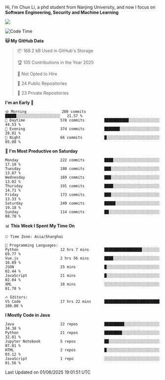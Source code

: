 Hi, I'm Chun Li, a phd student from Nanjing University, and now I focus on **Software Engineering, Security and Machine Learning**

<!--![GitHub Snake Light](https://github.com/pppppkun/pppppkun/blob/output/github-snake.svg#gh-light-mode-only)-->
<!--![GitHub Snake dark](https://github.com/pppppkun/pppppkun/blob/output/github-snake-dark.svg#gh-dark-mode-only)-->

![](https://komarev.com/ghpvc/?username=pppppkun)
<!--START_SECTION:waka-->
![Code Time](http://img.shields.io/badge/Code%20Time-2%2C119%20hrs%2027%20mins-blue)

**🐱 My GitHub Data** 

> 📦 168.2 kB Used in GitHub's Storage 
 > 
> 🏆 105 Contributions in the Year 2025
 > 
> 🚫 Not Opted to Hire
 > 
> 📜 24 Public Repositories 
 > 
> 🔑 23 Private Repositories 
 > 
**I'm an Early 🐤** 

```text
🌞 Morning                280 commits         █████░░░░░░░░░░░░░░░░░░░░   21.57 % 
🌆 Daytime                578 commits         ███████████░░░░░░░░░░░░░░   44.53 % 
🌃 Evening                374 commits         ███████░░░░░░░░░░░░░░░░░░   28.81 % 
🌙 Night                  66 commits          █░░░░░░░░░░░░░░░░░░░░░░░░   05.08 % 
```
📅 **I'm Most Productive on Saturday** 

```text
Monday                   222 commits         ████░░░░░░░░░░░░░░░░░░░░░   17.10 % 
Tuesday                  180 commits         ███░░░░░░░░░░░░░░░░░░░░░░   13.87 % 
Wednesday                169 commits         ███░░░░░░░░░░░░░░░░░░░░░░   13.02 % 
Thursday                 191 commits         ████░░░░░░░░░░░░░░░░░░░░░   14.71 % 
Friday                   173 commits         ███░░░░░░░░░░░░░░░░░░░░░░   13.33 % 
Saturday                 249 commits         █████░░░░░░░░░░░░░░░░░░░░   19.18 % 
Sunday                   114 commits         ██░░░░░░░░░░░░░░░░░░░░░░░   08.78 % 
```


📊 **This Week I Spent My Time On** 

```text
🕑︎ Time Zone: Asia/Shanghai

💬 Programming Languages: 
Python                   12 hrs 7 mins       █████████████████░░░░░░░░   69.77 % 
Vue.js                   2 hrs 56 mins       ████░░░░░░░░░░░░░░░░░░░░░   16.89 % 
JSON                     25 mins             █░░░░░░░░░░░░░░░░░░░░░░░░   02.44 % 
JavaScript               21 mins             █░░░░░░░░░░░░░░░░░░░░░░░░   02.04 % 
XML                      18 mins             ░░░░░░░░░░░░░░░░░░░░░░░░░   01.78 % 

🔥 Editors: 
VS Code                  17 hrs 22 mins      █████████████████████████   100.00 % 
```

**I Mostly Code in Java** 

```text
Java                     22 repos            █████████░░░░░░░░░░░░░░░░   34.38 % 
Python                   21 repos            ████████░░░░░░░░░░░░░░░░░   32.81 % 
Jupyter Notebook         5 repos             ██░░░░░░░░░░░░░░░░░░░░░░░   07.81 % 
HTML                     2 repos             █░░░░░░░░░░░░░░░░░░░░░░░░   03.12 % 
JavaScript               1 repo              ░░░░░░░░░░░░░░░░░░░░░░░░░   01.56 % 
```




 Last Updated on 01/06/2025 19:01:51 UTC
<!--END_SECTION:waka-->
